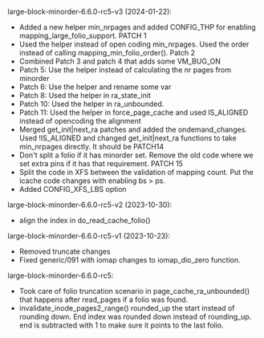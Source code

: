 large-block-minorder-6.6.0-rc5-v3 (2024-01-22):
- Added a new helper min_nrpages and added CONFIG_THP for enabling
  mapping_large_folio_support. PATCH 1
- Used the helper instead of open coding min_nrpages. Used the order
  instead of calling mapping_min_folio_order(). Patch 2
- Combined Patch 3 and patch 4 that adds some VM_BUG_ON
- Patch 5: Use the helper instead of calculating the nr pages from
  minorder
- Patch 6: Use the helper and rename some var
- Patch 8: Used the helper in ra_state_init
- Patch 10: Used the helper in ra_unbounded.
- Patch 11: Used the helper in force_page_cache and used IS_ALIGNED
  instead of opencoding the alignment
- Merged get_init|next_ra patches and added the ondemand_changes. Used
  !IS_ALIGNED and changed get_init|next_ra functions to take min_nrpages
  directly. It should be PATCH14
- Don't split a folio if it has minorder set. Remove the old code where
  we set extra pins if it has that requirement. PATCH 15
- Split the code in XFS between the validation of mapping count. Put the
  icache code changes with enabling bs > ps.
- Added CONFIG_XFS_LBS option

large-block-minorder-6.6.0-rc5-v2 (2023-10-30):
- align the index in do_read_cache_folio()

large-block-minorder-6.6.0-rc5-v1 (2023-10-23):
- Removed truncate changes
- Fixed generic/091 with iomap changes to iomap_dio_zero function.

large-block-minorder-6.6.0-rc5:
- Took care of folio truncation scenario in page_cache_ra_unbounded()
  that happens after read_pages if a folio was found.
- invalidate_inode_pages2_range() rounded_up the start instead of
  rounding down. End index was rounded down instead of rounding_up. end
  is subtracted with 1 to make sure it points to the last folio.
